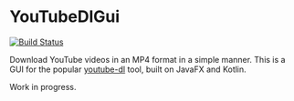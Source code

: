 # YouTubeDlGui

[![Build Status](https://travis-ci.com/Shingyx/YouTubeDlGui.svg?branch=master)](https://travis-ci.com/Shingyx/YouTubeDlGui)

Download YouTube videos in an MP4 format in a simple manner. This is a GUI for the popular [youtube-dl](https://github.com/rg3/youtube-dl) tool, built on JavaFX and Kotlin.

Work in progress.

